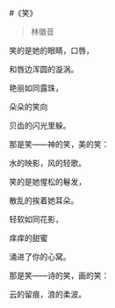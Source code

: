 #《笑》

> 林徽音

笑的是她的眼睛，口唇，

和唇边浑圆的漩涡。

艳丽如同露珠，

朵朵的笑向

贝齿的闪光里躲。

那是笑——神的笑，美的笑：

水的映影，风的轻歌。

笑的是她惺松的鬈发，

散乱的挨着她耳朵。

轻软如同花影，

痒痒的甜蜜

涌进了你的心窝。

那是笑——诗的笑，画的笑：

云的留痕，浪的柔波。
